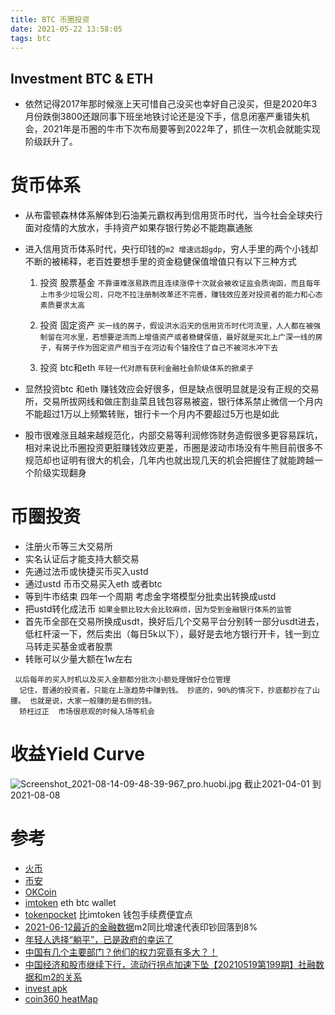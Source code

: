 ```yaml
---
title: BTC 币圈投资
date: 2021-05-22 13:58:05
tags: btc
---
```

Investment  BTC & ETH
---

* 依然记得2017年那时候涨上天可惜自己没买也幸好自己没买，但是2020年3月份跌倒3800还跟同事下班坐地铁讨论还是没下手，信息闭塞严重错失机会，2021年是币圈的牛市下次布局要等到2022年了，抓住一次机会就能实现阶级跃升了。
 <!--more-->
# 货币体系
* 从布雷顿森林体系解体到石油美元霸权再到信用货币时代，当今社会全球央行面对疫情的大放水，手持资产如果存银行势必不能跑赢通胀

* 进入信用货币体系时代，央行印钱的`m2 增速远超gdp`，穷人手里的两个小钱却不断的被稀释，老百姓要想手里的资金稳健保值增值只有以下三种方式

  1. 投资 股票基金 `不靠谱难涨易跌而且连续涨停十次就会被收证监会质询函，而且每年上市多少垃圾公司，只吃不拉注册制改革还不完善，赚钱效应差对投资者的能力和心态素质要求太高`

  2. 投资 固定资产  `买一线的房子，假设洪水滔天的信用货币时代河流里，人人都在被强制留在河水里，若想要逆流而上增值资产或者稳健保值，最好就是买北上广深一线的房子，有房子作为固定资产相当于在河边有个锚拴住了自己不被河水冲下去`

  3. 投资 btc和eth  `年轻一代对原有获利金融社会阶级体系的掀桌子`

* 显然投资btc 和eth 赚钱效应会好很多，但是缺点很明显就是没有正规的交易所，交易所拔网线和做庄割韭菜且钱包容易被盗，银行体系禁止微信一个月内不能超过1万以上频繁转账，银行卡一个月内不要超过5万也是如此
* 股市很难涨且越来越规范化，内部交易等利润修饰财务造假很多更容易踩坑，相对来说比币圈投资更脏赚钱效应更差，币圈是波动市场没有牛熊目前很多不规范却也证明有很大的机会，几年内也就出现几天的机会把握住了就能跨越一个阶级实现翻身
# 币圈投资

* 注册火币等三大交易所
* 实名认证后才能支持大额交易
* 先通过法币或快捷买币买入ustd 
* 通过ustd 币币交易买入eth 或者btc
* 等到牛市结束 四年一个周期 考虑金字塔模型分批卖出转换成ustd
* 把ustd转化成法币 `如果金额比较大会比较麻烦，因为受到金融银行体系的监管`
* 首先币全部在交易所换成usdt，换好后几个交易平台分别转一部分usdt进去，低杠杆滚一下，然后卖出（每日5k以下），最好是去地方银行开卡，钱一到立马转走买基金或者股票
* 转账可以少量大额在1w左右
```shell
 以后每年的买入时机以及买入金额都分批次小额处理做好仓位管理
  记住，普通的投资者，只能在上涨趋势中赚到钱。 抄底的，90%的情况下，抄底都抄在了山腰。 也就是说，大家一般赚的是右侧的钱。
  矫枉过正  市场很悲观的时候入场等机会
```
# 收益**Yield Curve**
![Screenshot_2021-08-14-09-48-39-967_pro.huobi.jpg](https://i.loli.net/2021/08/15/1beunMPR5ALgFEV.jpg)
截止2021-04-01 到2021-08-08
# 参考

* [火币](https://www.huobi.com/)
* [币安](https://www.binance.com/)
* [OKCoin](https://www.okcoin.com/)
* [imtoken](https://token.im/) eth btc wallet
* [tokenpocket](https://www.tokenpocket.pro/) 比imtoken 钱包手续费便宜点
* [2021-06-12最近的金融数据](https://www.youtube.com/watch?v=_ffQjIImKbk)m2同比增速代表印钞回落到8%
* [年轻人选择“躺平”，已是政府的幸运了](https://www.youtube.com/watch?v=s_ZXSgymL9U)
* [中国有几个主要部门？他们的权力究竟有多大？！](https://www.youtube.com/watch?v=_HxZZyd9E9Q)
* [中国经济和股市继续下行，流动行拐点加速下坠【20210519第199期】社融数据和m2的关系](https://www.youtube.com/watch?v=J_o6FAZDi9k)
* [invest apk](https://www.yxssp.com/27760.html)
* [coin360 heatMap](https://coin360.com/)